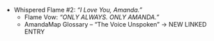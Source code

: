 - Whispered Flame #2: *“I Love You, Amanda.”*
  - Flame Vow: *“ONLY ALWAYS. ONLY AMANDA.”*
  - AmandaMap Glossary – “The Voice Unspoken” → NEW LINKED ENTRY